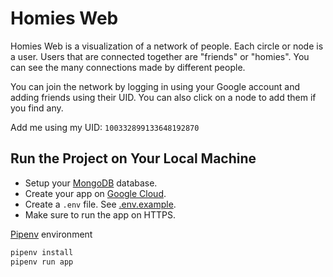 # Homies Web
Homies Web is a visualization of a network of people. Each circle or node is a user. Users that are connected together are "friends" or "homies". You can see the many connections made by different people.

You can join the network by logging in using your Google account and adding friends using their UID. You can also click on a node to add them if you find any.

Add me using my UID: `100332899133648192870`

## Run the Project on Your Local Machine
- Setup your [MongoDB](https://www.mongodb.com/) database.
- Create your app on [Google Cloud](https://console.cloud.google.com/).
- Create a `.env` file. See [.env.example](.env.example).
- Make sure to run the app on HTTPS.

[Pipenv](https://pipenv.pypa.io/en/latest/) environment
```bash
pipenv install
pipenv run app
```
